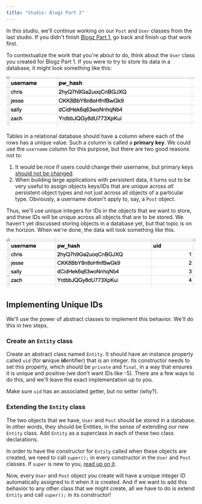 ```yaml
---
title: "Studio: Blogz Part 2"
---
```


In this studio, we'll continue working on our `Post` and `User` classes from the last studio. If you didn't finish [Blogz Part 1][blogz-1], go back and finish up that work first.

To contextualize the work that you're about to do, think about the `User` class you created for Blogz Part 1. If you were to try to store its data in a database, it might look something like this:

![user data](user-data.png)

Tables in a relational database should have a column where each of the rows has a unique value. Such a column is called a **primary key**. We could use the `username` column for this purpose, but there are two good reasons not to:

1. It would be nice if users could change their username, but primary keys [should not be changed][pk-immutable].
2. When building large applications with persistent data, it turns out to be very useful to assign objects keys/IDs that are unique across *all* persistent object types and not just across all objects of a particular type. Obviously, a username doesn't apply to, say, a `Post` object.

Thus, we'll use unique integers for IDs in the objects that we want to store, and these IDs will be unique across all objects that are to be stored. We haven't yet discussed storing objects in a database yet, but that topic is on the horizon. When we're done, the data will look something like this.

![user data](user-data-uid.png)

## Implementing Unique IDs

We'll use the power of abstract classes to implement this behavior. We'll do this in two steps.

### Create an `Entity` class

Create an abstract class named `Entity`. It should have an instance property called `uid` (for **u**nique **id**entifier) that is an integer. Its constructor needs to set this property, which should be `private` and `final`, in a way that ensures it is unique and positive (we don't want IDs like -5). There are a few ways to do this, and we'll leave the exact implementation up to you.

Make sure `uid` has an associated getter, but no setter (why?).

### Extending the `Entity` class

The two objects that we have, `User` and `Post` should be stored in a database. In other words, they should be Entities, in the sense of extending our new `Entity` class. Add `Entity` as a superclass in each of these two class declarations.

In order to have the constructor for `Entity` called when these objects are created, we need to call `super();` in every constructor in the `User` and `Post` classes. If `super` is new to you, [read up on it][super].

Now, every `User` and `Post` object you create will have a unique integer ID automatically assigned to it when it is created. And if we want to add this behavior to any other class that we might create, all we have to do is extend `Entity` and call `super();` in its constructor!


[blogz-1]: ../blogz-part1
[math-random]: https://docs.oracle.com/javase/8/docs/api/java/lang/Math.html#random--
[super]: https://docs.oracle.com/javase/tutorial/java/IandI/super.html
[pk-immutable]: http://stackoverflow.com/questions/3838414/can-we-update-primary-key-values-of-a-table
